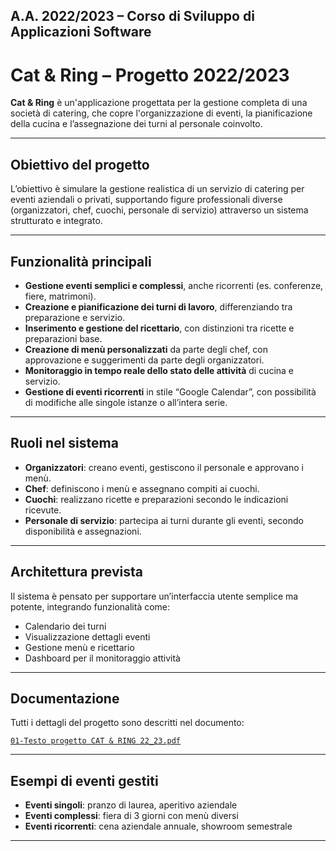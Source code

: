 ## A.A. 2022/2023 – Corso di Sviluppo di Applicazioni Software  
# Cat & Ring – Progetto 2022/2023

**Cat & Ring** è un'applicazione progettata per la gestione completa di una società di catering, che copre l'organizzazione di eventi, la pianificazione della cucina e l’assegnazione dei turni al personale coinvolto.

---

## Obiettivo del progetto

L’obiettivo è simulare la gestione realistica di un servizio di catering per eventi aziendali o privati, supportando figure professionali diverse (organizzatori, chef, cuochi, personale di servizio) attraverso un sistema strutturato e integrato.

---

## Funzionalità principali

- **Gestione eventi semplici e complessi**, anche ricorrenti (es. conferenze, fiere, matrimoni).
- **Creazione e pianificazione dei turni di lavoro**, differenziando tra preparazione e servizio.
- **Inserimento e gestione del ricettario**, con distinzioni tra ricette e preparazioni base.
- **Creazione di menù personalizzati** da parte degli chef, con approvazione e suggerimenti da parte degli organizzatori.
- **Monitoraggio in tempo reale dello stato delle attività** di cucina e servizio.
- **Gestione di eventi ricorrenti** in stile “Google Calendar”, con possibilità di modifiche alle singole istanze o all’intera serie.

---

## Ruoli nel sistema

- **Organizzatori**: creano eventi, gestiscono il personale e approvano i menù.
- **Chef**: definiscono i menù e assegnano compiti ai cuochi.
- **Cuochi**: realizzano ricette e preparazioni secondo le indicazioni ricevute.
- **Personale di servizio**: partecipa ai turni durante gli eventi, secondo disponibilità e assegnazioni.

---

## Architettura prevista

Il sistema è pensato per supportare un’interfaccia utente semplice ma potente, integrando funzionalità come:

- Calendario dei turni
- Visualizzazione dettagli eventi
- Gestione menù e ricettario
- Dashboard per il monitoraggio attività

---

## Documentazione

Tutti i dettagli del progetto sono descritti nel documento:

[`01-Testo progetto CAT & RING 22_23.pdf`](./procedure/01-Testo%20progetto%20CAT%20&%20RING%2022_23.pdf)

---

## Esempi di eventi gestiti

- **Eventi singoli**: pranzo di laurea, aperitivo aziendale
- **Eventi complessi**: fiera di 3 giorni con menù diversi
- **Eventi ricorrenti**: cena aziendale annuale, showroom semestrale

---



